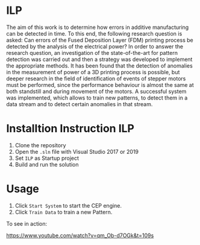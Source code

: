 # ILP

The aim of this work is to determine how errors in additive manufacturing can be detected in time. To this end, the following research question is asked: Can errors of the Fused Deposition Layer (FDM) printing process be detected by the analysis of the electrical power? In order to answer the research question, an investigation of the state-of-the-art for pattern detection was carried out and then a strategy was developed to implement the appropriate methods. It has been found that the detection of anomalies in the measurement of power of a 3D printing process is possible, but deeper research in the field of identification of events of stepper motors must be performed, since the performance behaviour is almost the same at both standstill and during movement of the motors. A successful system was implemented, which allows to train new patterns, to detect them in a data stream and to detect certain anomalies in that stream.

# Installtion Instruction ILP

1. Clone the repository
2. Open the `.sln` file with Visual Studio 2017 or 2019
3. Set `ILP` as Startup project
4. Build and run the solution

# Usage

1. Click `Start System` to start the CEP engine.
2. Click `Train Data` to train a new Pattern.

To see in action:

https://www.youtube.com/watch?v=qm_Ob-d7OGk&t=109s
